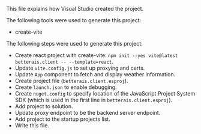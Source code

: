 This file explains how Visual Studio created the project.

The following tools were used to generate this project:
- create-vite

The following steps were used to generate this project:
- Create react project with create-vite: `npm init --yes vite@latest betterais.client -- --template=react`.
- Update `vite.config.js` to set up proxying and certs.
- Update `App` component to fetch and display weather information.
- Create project file (`betterais.client.esproj`).
- Create `launch.json` to enable debugging.
- Create `nuget.config` to specify location of the JavaScript Project System SDK (which is used in the first line in `betterais.client.esproj`).
- Add project to solution.
- Update proxy endpoint to be the backend server endpoint.
- Add project to the startup projects list.
- Write this file.
